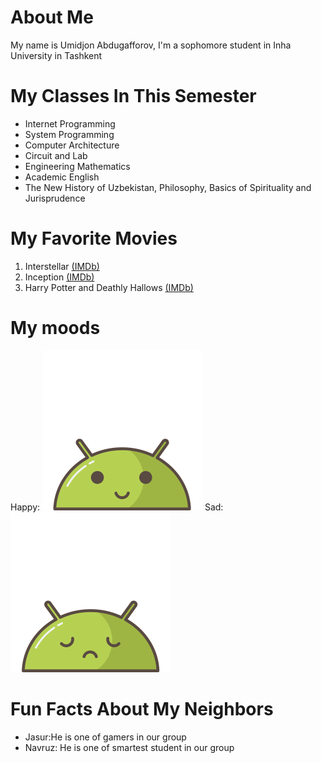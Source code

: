 <!DOCTYPE html>
<html lang="en">
<head>
    <meta charset="UTF-8">
    <link href="aboutme-style.css" type="text/css" rel="stylesheet">
    <h1>About Me</h1>
    <p>My name is Umidjon Abdugafforov, I'm a sophomore student in Inha University in Tashkent</p>
</head>
<body>

<h1>My Classes In This Semester</h1>
<ul>
    <li>Internet Programming</li>
    <li>System Programming</li>
    <li>Computer Architecture</li>
    <li>Circuit and Lab</li>
    <li>Engineering Mathematics</li>
    <li>Academic English</li>
    <li>The New History of Uzbekistan, Philosophy, Basics of Spirituality and Jurisprudence</li>
</ul>
<h1>My Favorite Movies</h1>
<ol>
    <li>Interstellar <a href="https://www.imdb.com/title/tt0816692/">(IMDb)</a></li>
    <li>Inception <a href="https://www.imdb.com/title/tt1375666/">(IMDb) </a></li>
    <li>Harry Potter and Deathly Hallows <a href="https://www.imdb.com/title/tt1201607/">(IMDb)</a> </li>
</ol>
<h1>My moods</h1>

<p>
    Happy: <img src="smile.webp" alt="Happy" width="256" height="256">
    Sad: <img src="sad.webp" alt="Sad" width="256" height="256">
</p>

<h1>Fun Facts About My Neighbors</h1>
<ul>
    <li>Jasur:He is one of gamers in our group</li>
    <li>Navruz: He is one of smartest student in our group</li>
</ul>
</body>
</html>
